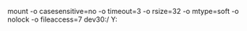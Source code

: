 
mount -o casesensitive=no -o timeout=3 -o rsize=32 -o mtype=soft -o nolock -o fileaccess=7 dev30:/ Y:


